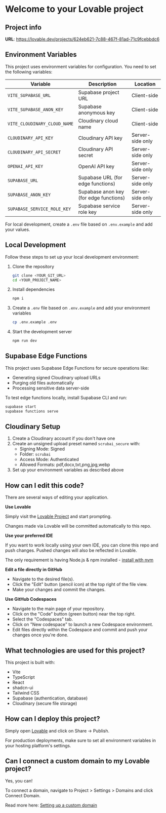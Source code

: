
# Welcome to your Lovable project

## Project info

**URL**: https://lovable.dev/projects/624eb621-7c88-467f-81ad-71c9fcebbdc6

## Environment Variables

This project uses environment variables for configuration. You need to set the following variables:

| Variable | Description | Location |
|----------|-------------|----------|
| `VITE_SUPABASE_URL` | Supabase project URL | Client-side |
| `VITE_SUPABASE_ANON_KEY` | Supabase anonymous key | Client-side |
| `VITE_CLOUDINARY_CLOUD_NAME` | Cloudinary cloud name | Client-side |
| `CLOUDINARY_API_KEY` | Cloudinary API key | Server-side only |
| `CLOUDINARY_API_SECRET` | Cloudinary API secret | Server-side only |
| `OPENAI_API_KEY` | OpenAI API key | Server-side only |
| `SUPABASE_URL` | Supabase URL (for edge functions) | Server-side only |
| `SUPABASE_ANON_KEY` | Supabase anon key (for edge functions) | Server-side only |
| `SUPABASE_SERVICE_ROLE_KEY` | Supabase service role key | Server-side only |

For local development, create a `.env` file based on `.env.example` and add your values.

## Local Development

Follow these steps to set up your local development environment:

1. Clone the repository
   ```sh
   git clone <YOUR_GIT_URL>
   cd <YOUR_PROJECT_NAME>
   ```

2. Install dependencies
   ```sh
   npm i
   ```

3. Create a `.env` file based on `.env.example` and add your environment variables
   ```sh
   cp .env.example .env
   ```

4. Start the development server
   ```sh
   npm run dev
   ```

## Supabase Edge Functions

This project uses Supabase Edge Functions for secure operations like:
- Generating signed Cloudinary upload URLs
- Purging old files automatically
- Processing sensitive data server-side

To test edge functions locally, install Supabase CLI and run:
```sh
supabase start
supabase functions serve
```

## Cloudinary Setup

1. Create a Cloudinary account if you don't have one
2. Create an unsigned upload preset named `scrubai_secure` with:
   - Signing Mode: Signed
   - Folder: `scrubai`
   - Access Mode: Authenticated
   - Allowed Formats: pdf,docx,txt,png,jpg,webp
3. Set up your environment variables as described above

## How can I edit this code?

There are several ways of editing your application.

**Use Lovable**

Simply visit the [Lovable Project](https://lovable.dev/projects/624eb621-7c88-467f-81ad-71c9fcebbdc6) and start prompting.

Changes made via Lovable will be committed automatically to this repo.

**Use your preferred IDE**

If you want to work locally using your own IDE, you can clone this repo and push changes. Pushed changes will also be reflected in Lovable.

The only requirement is having Node.js & npm installed - [install with nvm](https://github.com/nvm-sh/nvm#installing-and-updating)

**Edit a file directly in GitHub**

- Navigate to the desired file(s).
- Click the "Edit" button (pencil icon) at the top right of the file view.
- Make your changes and commit the changes.

**Use GitHub Codespaces**

- Navigate to the main page of your repository.
- Click on the "Code" button (green button) near the top right.
- Select the "Codespaces" tab.
- Click on "New codespace" to launch a new Codespace environment.
- Edit files directly within the Codespace and commit and push your changes once you're done.

## What technologies are used for this project?

This project is built with:

- Vite
- TypeScript
- React
- shadcn-ui
- Tailwind CSS
- Supabase (authentication, database)
- Cloudinary (secure file storage)

## How can I deploy this project?

Simply open [Lovable](https://lovable.dev/projects/624eb621-7c88-467f-81ad-71c9fcebbdc6) and click on Share -> Publish.

For production deployments, make sure to set all environment variables in your hosting platform's settings.

## Can I connect a custom domain to my Lovable project?

Yes, you can!

To connect a domain, navigate to Project > Settings > Domains and click Connect Domain.

Read more here: [Setting up a custom domain](https://docs.lovable.dev/tips-tricks/custom-domain#step-by-step-guide)

